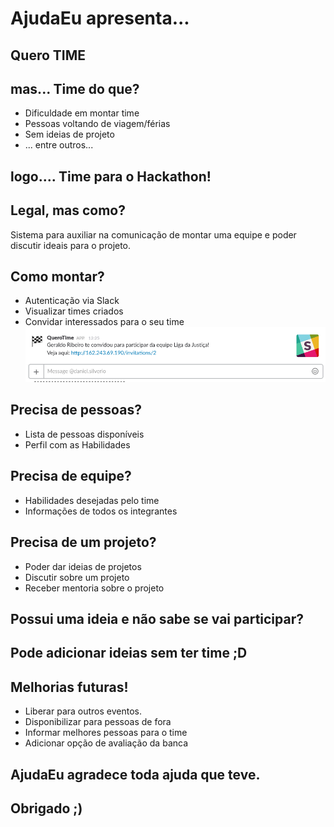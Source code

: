 # AjudaEu apresenta...

## Quero TIME

## mas... Time do que?

- Dificuldade em montar time
- Pessoas voltando de viagem/férias
- Sem ideias de projeto
- ... entre outros...

## logo.... Time para o Hackathon!

## Legal, mas como?

Sistema para auxiliar na comunicação de montar uma equipe e poder discutir ideais para o projeto.

## Como montar?

- Autenticação via Slack
- Visualizar times criados
- Convidar interessados para o seu time
![img](./images/slack_invitation.png)

## Precisa de pessoas?

- Lista de pessoas disponíveis
- Perfil com as Habilidades

## Precisa de equipe?

- Habilidades desejadas pelo time
- Informações de todos os integrantes

## Precisa de um projeto?

- Poder dar ideias de projetos
- Discutir sobre um projeto
- Receber mentoria sobre o projeto

## Possui uma ideia e não sabe se vai participar?

## Pode adicionar ideias sem ter time ;D

## Melhorias futuras!

- Liberar para outros eventos.
- Disponibilizar para pessoas de fora
- Informar melhores pessoas para o time
- Adicionar opção de avaliação da banca

## AjudaEu agradece toda ajuda que teve.

## Obrigado ;)
